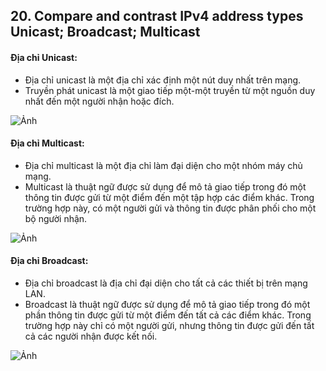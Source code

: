 ﻿## 20. Compare and contrast IPv4 address types Unicast; Broadcast; Multicast

#### Địa chỉ Unicast:
- Địa chỉ unicast là một địa chỉ xác định một nút duy nhất trên mạng.
- Truyền phát unicast là một giao tiếp một-một truyền từ một nguồn duy nhất đến một người nhận hoặc đích.

![Ảnh](https://upload.wikimedia.org/wikipedia/commons/thumb/7/75/Unicast.svg/1920px-Unicast.svg.png)

#### Địa chỉ Multicast:
- Địa chỉ multicast là một địa chỉ làm đại diện cho một nhóm máy chủ mạng.
- Multicast là thuật ngữ được sử dụng để mô tả giao tiếp trong đó một thông tin được gửi từ một điểm đến một tập hợp các điểm khác. Trong trường hợp này, có một người gửi và thông tin được phân phối cho một bộ người nhận.

![Ảnh](https://upload.wikimedia.org/wikipedia/commons/thumb/3/30/Multicast.svg/1920px-Multicast.svg.png)

#### Địa chỉ Broadcast:
- Địa chỉ broadcast là địa chỉ đại diện cho tất cả các thiết bị trên mạng LAN.
- Broadcast là thuật ngữ được sử dụng để mô tả giao tiếp trong đó một phần thông tin được gửi từ một điểm đến tất cả các điểm khác. Trong trường hợp này chỉ có một người gửi, nhưng thông tin được gửi đến tất cả các người nhận được kết nối.

![Ảnh](https://upload.wikimedia.org/wikipedia/commons/thumb/d/dc/Broadcast.svg/1920px-Broadcast.svg.png)